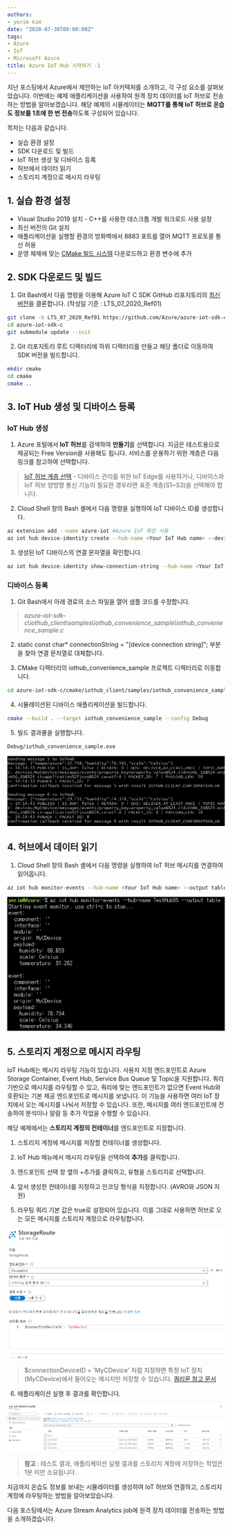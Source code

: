 ```yaml
---
authors:
- yerim kim
date: "2020-07-30T00:00:00Z"
tags:
- Azure
- IoT
- Microsoft Azure
title: Azure IoT Hub 시작하기 -1
---
```


지난 포스팅에서 Azure에서 제안하는 IoT 아키텍처를 소개하고, 각 구성 요소를 살펴보았습니다. 
이번에는 예제 애플리케이션을 사용하여 원격 장치 데이터를 IoT 허브로 전송하는 방법을 알아보겠습니다. 해당 예제의 시뮬레이터는 **MQTT를 통해 IoT 허브로 온습도 정보를 1초에 한 번 전송**하도록 구성되어 있습니다.

목차는 다음과 같습니다.
- 실습 환경 설정
- SDK 다운로드 및 빌드
- IoT 허브 생성 및 디바이스 등록
- 허브에서 데이터 읽기
- 스토리지 계정으로 메시지 라우팅

## 1. 실습 환경 설정
- Visual Studio 2019 설치 - C++를 사용한 데스크톱 개발 워크로드 사용 설정
- 최신 버전의 Git 설치
- 애플리케이션을 실행할 환경의 방화벽에서 8883 포트를 열어 MQTT 프로토콜 통신 허용
- 운영 체제에 맞는 [CMake 빌드 시스템](https://cmake.org/download/) 다운로드하고 환경 변수에 추가

## 2. SDK 다운로드 및 빌드

1) Git Bash에서 다음 명령을 이용해 Azure IoT C SDK GitHub 리포지토리의 [최신 버전](https://github.com/Azure/azure-iot-sdk-c/releases/tag/LTS_07_2020_Ref01)을 클론합니다. (작성일 기준 : LTS_07_2020_Ref01)

```bash
git clone -b LTS_07_2020_Ref01 https://github.com/Azure/azure-iot-sdk-c.git
cd azure-iot-sdk-c
git submodule update --init
```

2) Git 리포지토리 루트 디렉터리에 하위 디렉터리를 만들고 해당 폴더로 이동하여 SDK 버전을 빌드합니다. 

```bash
mkdir cmake
cd cmake
cmake ..
```

## 3. IoT Hub 생성 및 디바이스 등록

### IoT Hub 생성

1) Azure 포털에서 **IoT 허브**를 검색하여 **만들기**를 선택합니다. 지금은 테스트용으로 제공되는 Free Version을 사용해도 됩니다. 서비스를 운용하기 위한 계층은 다음 링크를 참고하여 선택합니다.

> [IoT 허브 계층 선택](https://docs.microsoft.com/ko-kr/azure/iot-hub/iot-hub-scaling) - 디바이스 관리를 위한 IoT Edge를 사용하거나, 디바이스와 IoT 허브 양방향 통신 기능이 필요한 경우라면 표준 계층(S1~S3)을 선택해야 합니다. 

2) Cloud Shell 창의 Bash 셸에서 다음 명령을 실행하여 IoT 디바이스 ID를 생성합니다. 

```bash
az extension add --name azure-iot #Azure IoT 확장 사용
az iot hub device-identity create --hub-name <Your IoT Hub name> --device-id MyCDevice #MyCDevice라는 디바이스 ID 생성
```
3) 생성된 IoT 디바이스의 연결 문자열을 확인합니다. 

```bash
az iot hub device-identity show-connection-string --hub-name <Your IoT Hub name> --device-id MyCDevice --output table
```

### 디바이스 등록

1) Git Bash에서 아래 경로의 소스 파일을 열어 샘플 코드를 수정합니다. 

>*azure-iot-sdk-c\iothub_client\samples\iothub_convenience_sample\iothub_convenience_sample.c* 

2) static const char* connectionString = "[device connection string]"; 부분을 찾아 연결 문자열로 대체합니다. 

3) CMake 디렉터리의 iothub_convenience_sample 프로젝트 디렉터리로 이동합니다. 

```bash
cd azure-iot-sdk-c/cmake/iothub_client/samples/iothub_convenience_sample
```

4) 시뮬레이션된 디바이스 애플리케이션을 빌드합니다. 

```bash
cmake --build . --target iothub_convenience_sample --config Debug
```

5) 빌드 결과물을 실행합니다. 

```bash
Debug/iothub_convenience_sample.exe
```
![온습도 정보를 계속 보내는 중](images/result.png)



## 4. 허브에서 데이터 읽기

1) Cloud Shell 창의 Bash 셸에서 다음 명령을 실행하여 IoT 허브 메시지를 연결하여 읽어옵니다.

```bash
az iot hub monitor-events --hub-name <Your IoT Hub name> --output table
```

![허브에서 메시지 확인](images/hubmsg.png)


## 5. 스토리지 계정으로 메시지 라우팅

IoT Hub에는 메시지 라우팅 기능이 있습니다. 사용자 지정 엔드포인트로 Azure Storage Container, Event Hub, Service Bus Queue 및 Topic을 지원합니다. 쿼리 기반으로 메시지를 라우팅할 수 있고, 쿼리에 맞는 엔드포인트가 없으면 Event Hub와 호환되는 기본 제공 엔드포인트로 메시지를 보냅니다. 이 기능을 사용하면 여러 IoT 장치에서 오는 메시지를 나눠서 저장할 수 있습니다. 또한, 메시지를 여러 엔드포인트에 전송하여 분석이나 알람 등 추가 작업을 수행할 수 있습니다. 

해당 예제에서는 **스토리지 계정의 컨테이너**를 엔드포인트로 지정합니다.

1) 스토리지 계정에 메시지를 저장할 컨테이너를 생성합니다. 

2) IoT Hub 메뉴에서 메시지 라우팅을 선택하여 **추가**를 클릭합니다. 

3) 엔드포인트 선택 창 옆의 +추가를 클릭하고, 유형을 스토리지로 선택합니다. 

4) 앞서 생성한 컨테이너를 지정하고 인코딩 형식을 지정합니다. (AVRO와 JSON 지원)

5) 라우팅 쿼리 기본 값은 true로 설정되어 있습니다. 이를 그대로 사용하면 허브로 오는 모든 메시지를 스토리지 계정으로 라우팅합니다. 


![라우팅 설정](images/route.png)


> $connectionDeviceID = 'MyCDevice' 처럼 지정하면 특정 IoT 장치(MyCDevice)에서 들어오는 메시지만 저장할 수 있습니다. 
> [쿼리문 참고 문서](https://docs.microsoft.com/ko-kr/azure/iot-hub/iot-hub-devguide-routing-query-syntax)

6) 애플리케이션 실행 후 결과를 확인합니다. 

![스토리지 계정 저장 결과 확인](images/result2.png)


> **참고** : 테스트 결과, 애플리케이션 실행 결과를 스토리지 계정에 저장하는 작업은 1분 미만 소요됩니다.

지금까지 온습도 정보를 보내는 시뮬레이터를 생성하여 IoT 허브와 연결하고, 스토리지 계정에 라우팅하는 방법을 알아보았습니다. 

다음 포스팅에서는 Azure Stream Analytics job에 원격 장치 데이터를 전송하는 방법을 소개하겠습니다. 